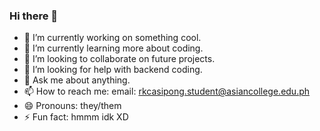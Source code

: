 ### Hi there 👋

<!--
**ricacasipong/ricacasipong** is a ✨ _special_ ✨ repository because its `README.md` (this file) appears on your GitHub profile.

Here are some ideas to get you started: -->

- 🔭 I’m currently working on something cool.
- 🌱 I’m currently learning more about coding.
- 👯 I’m looking to collaborate on future projects.
- 🤔 I’m looking for help with backend coding.
- 💬 Ask me about anything.
- 📫 How to reach me: email: rkcasipong.student@asiancollege.edu.ph
- 😄 Pronouns: they/them
- ⚡ Fun fact: hmmm idk XD

